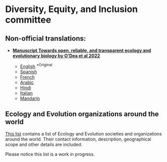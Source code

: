 Diversity, Equity, and Inclusion committee
==========

## Non-official translations: 

- **[Manuscript Towards open, reliable, and transparent ecology and evolutionary biology by O'Dea et al 2022](https://doi.org/10.1186/s12915-021-01006-3)**

    - [English](/dei/ODea_2021/english.md) <sup>*Original</sup>
    - [Spanish](/dei/ODea_2021/spanish.md)
    - [French](/dei/ODea_2021/french.md)
    - [Arabic](/dei/ODea_2021/arabic.md)
    - [Hindi](/dei/ODea_2021/hindi.md)
    - [Italian](/dei/ODea_2021/italian.md)
    - [Mandarin](/dei/ODea_2021/mandarin.md)

## Ecology and Evolution organizations around the world

[This list](/dei/ecoevo_org/ecoevo_org.csv) contains a list of Ecology and Evolution societies and organizations around the world. Their contact information, description, geographical scope and other details are included.

Please notice this list is a work in progress.